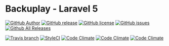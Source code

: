 # Backuplay - Laravel 5

[![GitHub Author](https://img.shields.io/badge/author-@astrotomic-lightgrey.svg?style=flat-square)](https://github.com/Astrotomic)
[![GitHub release](https://img.shields.io/github/release/astrotomic/laravel-backuplay.svg?style=flat-square)](https://github.com/Astrotomic/laravel-backuplay/releases)
[![GitHub license](https://img.shields.io/badge/license-MIT-blue.svg?style=flat-square)](https://raw.githubusercontent.com/Astrotomic/laravel-backuplay/master/LICENSE)
[![GitHub issues](https://img.shields.io/github/issues/Astrotomic/laravel-backuplay.svg?style=flat-square)](https://github.com/Astrotomic/laravel-backuplay/issues)
[![Github All Releases](https://img.shields.io/github/downloads/astrotomic/backuplay/total.svg?style=flat-square)](https://packagist.org/packages/astrotomic/backuplay)

[![Travis branch](https://img.shields.io/travis/Astrotomic/laravel-backuplay/master.svg?style=flat-square)](https://travis-ci.org/Astrotomic/laravel-backuplay/branches)
[![StyleCI](https://styleci.io/repos/58059429/shield)](https://styleci.io/repos/58059429)
[![Code Climate](https://img.shields.io/codeclimate/github/Astrotomic/laravel-backuplay.svg?style=flat-square)](https://codeclimate.com/github/Astrotomic/laravel-backuplay)
[![Code Climate](https://img.shields.io/codeclimate/coverage/github/Astrotomic/laravel-backuplay.svg?style=flat-square)](https://codeclimate.com/github/Astrotomic/laravel-backuplay/coverage)
[![Code Climate](https://img.shields.io/codeclimate/issues/github/Astrotomic/laravel-backuplay.svg?style=flat-square)](https://codeclimate.com/github/Astrotomic/laravel-backuplay/issues)
